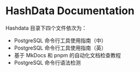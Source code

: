 # HashData Documentation

Hashdata 目录下四个文件依次为：

-  PostgreSQL 命令行工具使用指南（中）
-  PostgreSQL 命令行工具使用指南（英）
-  基于 MkDocs 和 pnpm 的自动化文档检查教程
-  PostgreSQL 命令行语法检测

